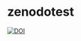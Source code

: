 # zenodotest
[![DOI](https://zenodo.org/badge/306418463.svg)](https://zenodo.org/badge/latestdoi/306418463)
